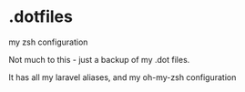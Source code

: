 # .dotfiles
my zsh configuration


Not much to this - just a backup of my .dot files.

It has all my laravel aliases, and my oh-my-zsh configuration
